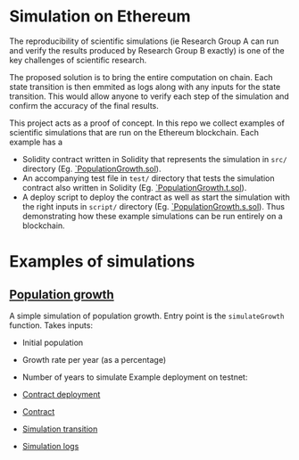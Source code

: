 # Simulation on Ethereum

The reproducibility of scientific simulations (ie Research Group A can run and verify the results produced by Research Group B exactly) is one of the key challenges of scientific research.

The proposed solution is to bring the entire computation on chain.
Each state transition is then emmited as logs along with any inputs for the state transition.
This would allow anyone to verify each step of the simulation and confirm the accuracy of the final results.

This project acts as a proof of concept.
In this repo we collect examples of scientific simulations that are run on the Ethereum blockchain.
Each example has a

- Solidity contract written in Solidity that represents the simulation in `src/` directory (Eg. [`PopulationGrowth.sol](src/PopulationGrowth.sol)).
- An accompanying test file in `test/` directory that tests the simulation contract also written in Solidity (Eg. [`PopulationGrowth.t.sol](test/PopulationGrowth.t.sol)).
- A deploy script to deploy the contract as well as start the simulation with the right inputs in `script/` directory (Eg. [`PopulationGrowth.s.sol](script/PopulationGrowth.s.sol)).
Thus demonstrating how these example simulations can be run entirely on a blockchain.

# Examples of simulations

## [Population growth](src/PopulationGrowth.sol)

A simple simulation of population growth.
Entry point is the `simulateGrowth` function.
Takes inputs:

- Initial population
- Growth rate per year (as a percentage)
- Number of years to simulate
Example deployment on testnet:

- [Contract deployment](https://sepolia.etherscan.io/tx/0x593b84e8b4a99b51bd28afd15cf7683d3a9f0199032c021d59d3a2237f6c3a81)
- [Contract](https://sepolia.etherscan.io/address/0x57a18da55088581055defa7cb584b55dd7d33b66)
- [Simulation transition](https://sepolia.etherscan.io/tx/0x23c38ce613260b145ad53d7a6f43d96a22db7c7c23247249b071988074679768)
- [Simulation logs](https://sepolia.etherscan.io/tx/0x23c38ce613260b145ad53d7a6f43d96a22db7c7c23247249b071988074679768#eventlog)